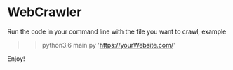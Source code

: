 # WebCrawler
Run the code in your command line with the file you want to crawl, example
>> python3.6 main.py 'https://yourWebsite.com/'

Enjoy!
